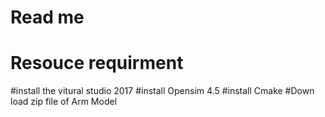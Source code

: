 # Read me

# Resouce requirment
#install the vitural studio 2017
#install Opensim 4.5
#install Cmake
#Down load zip file of Arm Model
